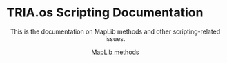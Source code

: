 # TRIA.os Scripting Documentation

<div align="center">
This is the documentation on MapLib methods and other scripting-related issues.

[MapLib methods](/api/init.lua)
</div>
